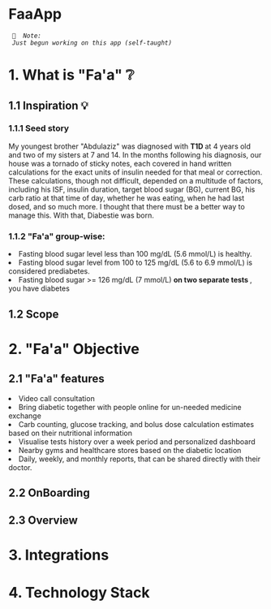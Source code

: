 <h1> FaaApp </h1>
<code> 📌 <i> Note: <br> Just begun working on this app (self-taught) </i> </code>

<h1> 1. What is "Fa'a" ❔</h1>

<h2> 1.1 Inspiration 💡 </h2>

<h3> 1.1.1 Seed story </h3>
<p> My youngest brother "Abdulaziz" was diagnosed with <b> T1D </b> at 4 years old and two of my sisters at 7 and 14. In the months following his diagnosis, our house was a tornado of sticky notes, each covered in hand written calculations for the exact units of insulin needed for that meal or correction. These calculations, though not difficult, depended on a multitude of factors, including his ISF, insulin duration, target blood sugar (BG), current BG, his carb ratio at that time of day, whether he was eating, when he had last dosed, and so much more. I thought that there must be a better way to manage this. With that, Diabestie was born.</p>

<h3> 1.1.2 "Fa'a" group-wise: </h3>
<li> Fasting blood sugar level less than 100 mg/dL (5.6 mmol/L) is healthy. </li>
<li> Fasting blood sugar level from 100 to 125 mg/dL (5.6 to 6.9 mmol/L) is considered prediabetes. </li>
<li> Fasting blood sugar >= 126 mg/dL (7 mmol/L) <b> on two separate tests </b>, you have diabetes</li>

<h2> 1.2 Scope </h2>

<h1> 2. "Fa'a" Objective </h1>

<h2> 2.1 "Fa'a" features </h2>
<li> Video call consultation </li>
<li> Bring diabetic together with people online for un-needed medicine exchange </li>
<li> Carb counting, glucose tracking, and bolus dose calculation estimates based on their nutritional information</li>
<li> Visualise tests history over a week period and personalized dashboard </li>
<li> Nearby gyms and healthcare stores based on the diabetic location </li>
<li> Daily, weekly, and monthly reports, that can be shared directly with their doctor.</li>

<h2> 2.2 OnBoarding </h2>

<h2> 2.3 Overview </h2>

<h1> 3. Integrations </h1>

<h1> 4. Technology Stack </h1>





